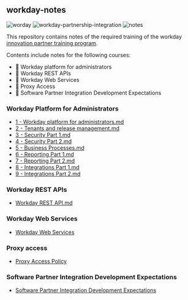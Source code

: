 ## workday-notes

![worday](https://img.shields.io/badge/workday-blue)
![workday-partnership-integration](https://img.shields.io/badge/workday_partnership_integration-blue)
![notes](https://img.shields.io/badge/notes-yellow)

This repository contains notes of the required training of the workday [innovation partner training program](https://community-content.workday.com/content/workday-community/en-us/reference/learn/innovation-partner-basecamp/innovation-partner-training-program.html#accordion-615d9c7864-item-de6356b655).

Contents include notes for the following courses:
- 📌 Workday platform for administrators
- 📌 Workday REST APIs
- 📌 Workday Web Services
- 📌 Proxy Access
- 📌 Software Partner Integration Development Expectations

### Workday Platform for Administrators

- [1 - Workday platform for administrators.md](./content/workday-platform-for-administrators/1-Workday-platform-for-administrators.md)
- [2 -  Tenants and release management.md](./content/workday-platform-for-administrators/2-Tenants-and-release-management.md)
- [3 - Security Part 1.md](./content/workday-platform-for-administrators/3-Security-Part-1.md)
- [4 - Security Part 2.md](./content/workday-platform-for-administrators/4-Security-Part-2.md)
- [5 - Business Processes.md](./content/workday-platform-for-administrators/5-Business-Processes.md)
- [6 - Reporting Part 1.md](./content/workday-platform-for-administrators/6-Reporting-Part-1.md)
- [7 - Reporting Part 2.md](./content/workday-platform-for-administrators/7-Reporting-Part-2.md)
- [8 - Integrations Part 1.md](./content/workday-platform-for-administrators/8-Integrations-Part-1.md)
- [9 - Integrations Part 2.md](./content/workday-platform-for-administrators/9-Integrations-Part-2.md)


### Workday REST APIs

- [Workday REST API.md](./content/workday-rest-api.md)

### Workday Web Services

- [Workday Web Services](./content/Workday-Web-Services.md)

### Proxy access

- [Proxy Access Policy](./content/Proxy-Acces-Policy.md)

### Software Partner Integration Development Expectations

- [Software Partner Integration Development Expectations](./content/Software-Partner-Integration-Development-Expectations.md)

